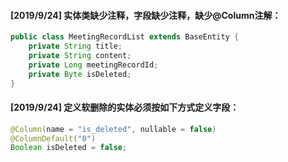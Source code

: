 

#### [2019/9/24] 实体类缺少注释，字段缺少注释，缺少@Column注解：
``` java
public class MeetingRecordList extends BaseEntity {
    private String title;
    private String content;
    private Long meetingRecordId;
    private Byte isDeleted;
}
```
#### [2019/9/24] 定义软删除的实体必须按如下方式定义字段：

``` java
@Column(name = "is_deleted", nullable = false)
@ColumnDefault("0")
Boolean isDeleted = false;
```
 